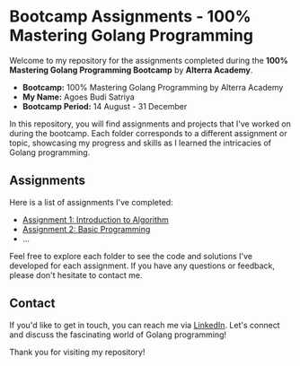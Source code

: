 # Bootcamp Assignments - 100% Mastering Golang Programming

Welcome to my repository for the assignments completed during the **100% Mastering Golang Programming Bootcamp** by **Alterra Academy**.

- **Bootcamp:** 100% Mastering Golang Programming by Alterra Academy
- **My Name:** Agoes Budi Satriya
- **Bootcamp Period:** 14 August - 31 December

In this repository, you will find assignments and projects that I've worked on during the bootcamp. Each folder corresponds to a different assignment or topic, showcasing my progress and skills as I learned the intricacies of Golang programming.

## Assignments

Here is a list of assignments I've completed:

- [Assignment 1: Introduction to Algorithm](/01_Introduction-to-Algorithm)
- [Assignment 2: Basic Programming](/02_Basic-Programming)
- ...

Feel free to explore each folder to see the code and solutions I've developed for each assignment. If you have any questions or feedback, please don't hesitate to contact me.

## Contact

If you'd like to get in touch, you can reach me via [LinkedIn](https://www.linkedin.com/in/aszaychik/). Let's connect and discuss the fascinating world of Golang programming!

Thank you for visiting my repository!
